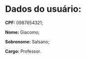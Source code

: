 # Dados do usuário:

**CPF:** 0987654321;

**Nome:** Giacomo;

**Sobrenome:** Salsano;

**Cargo:** Professor.

